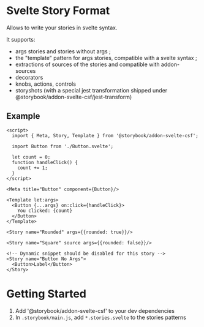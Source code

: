 # Svelte Story Format

Allows to write your stories in svelte syntax.

It supports:

- args stories and stories without args ;
- the "template" pattern for args stories, compatible with a svelte syntax ;
- extractions of sources of the stories and compatible with addon-sources
- decorators
- knobs, actions, controls
- storyshots (with a special jest transformation shipped under @storybook/addon-svelte-csf/jest-transform)

## Example

```
<script>
  import { Meta, Story, Template } from '@storybook/addon-svelte-csf';

  import Button from './Button.svelte';

  let count = 0;
  function handleClick() {
    count += 1;
  }
</script>

<Meta title="Button" component={Button}/>

<Template let:args>
  <Button {...args} on:click={handleClick}>
    You clicked: {count}
  </Button>
</Template>

<Story name="Rounded" args={{rounded: true}}/>

<Story name="Square" source args={{rounded: false}}/>

<!-- Dynamic snippet should be disabled for this story -->
<Story name="Button No Args">
  <Button>Label</Button>
</Story>
```

# Getting Started

1. Add '@storybook/addon-svelte-csf' to your dev dependencies
2. In `.storybook/main.js`, add `*.stories.svelte` to the stories patterns

